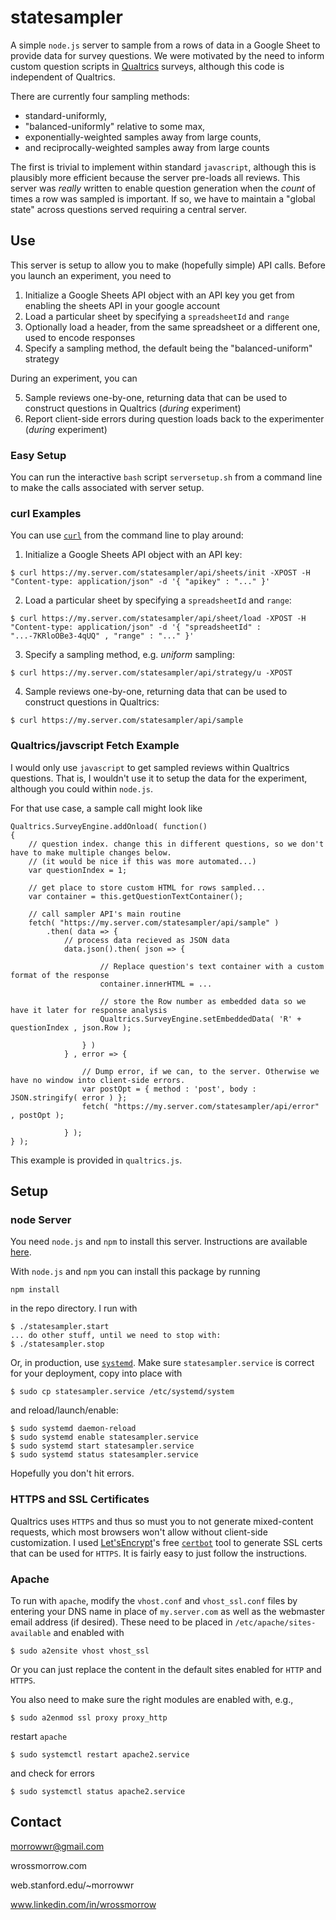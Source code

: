 # statesampler

A simple `node.js` server to sample from a rows of data in a Google Sheet to provide data for survey questions. We were motivated by the need to inform custom question scripts in [Qualtrics](https://www.qualtrics.com/) surveys, although this code is independent of Qualtrics. 

There are currently four sampling methods: 

* standard-uniformly, 
* "balanced-uniformly" relative to some max,
* exponentially-weighted samples away from large counts, 
* and reciprocally-weighted samples away from large counts

The first is trivial to implement within standard `javascript`, although this is plausibly more efficient because the server pre-loads all reviews. This server was _really_ written to enable question generation when the _count_ of times a row was sampled is important. If so, we have to maintain a "global state" across questions served requiring a central server. 

## Use

This server is setup to allow you to make (hopefully simple) API calls. Before you launch an experiment, you need to

1. Initialize a Google Sheets API object with an API key you get from enabling the sheets API in your google account
2. Load a particular sheet by specifying a `spreadsheetId` and `range` 
3. Optionally load a header, from the same spreadsheet or a different one, used to encode responses
4. Specify a sampling method, the default being the "balanced-uniform" strategy

During an experiment, you can

5. Sample reviews one-by-one, returning data that can be used to construct questions in Qualtrics (_during_ experiment)
6. Report client-side errors during question loads back to the experimenter (_during_ experiment)

### Easy Setup

You can run the interactive `bash` script `serversetup.sh` from a command line to make the calls associated with server setup. 

### curl Examples

You can use [`curl`](https://curl.haxx.se/) from the command line to play around: 

1. Initialize a Google Sheets API object with an API key: 

```
$ curl https://my.server.com/statesampler/api/sheets/init -XPOST -H "Content-type: application/json" -d '{ "apikey" : "..." }'
```

2. Load a particular sheet by specifying a `spreadsheetId` and `range`: 

```
$ curl https://my.server.com/statesampler/api/sheet/load -XPOST -H "Content-type: application/json" -d '{ "spreadsheetId" : "...-7KRloOBe3-4qUQ" , "range" : "..." }'
```

3. Specify a sampling method, e.g. _uniform_ sampling: 

```
$ curl https://my.server.com/statesampler/api/strategy/u -XPOST
```

4. Sample reviews one-by-one, returning data that can be used to construct questions in Qualtrics: 

```
$ curl https://my.server.com/statesampler/api/sample
```

### Qualtrics/javscript Fetch Example

I would only use `javascript` to get sampled reviews within Qualtrics questions. That is, I wouldn't use it to setup the data for the experiment, although you could within `node.js`. 

For that use case, a sample call might look like 

```
Qualtrics.SurveyEngine.addOnload( function()
{
	// question index. change this in different questions, so we don't have to make multiple changes below. 
	// (it would be nice if this was more automated...)
	var questionIndex = 1;

	// get place to store custom HTML for rows sampled...
	var container = this.getQuestionTextContainer();

	// call sampler API's main routine
	fetch( "https://my.server.com/statesampler/api/sample" )
		.then( data => {
			// process data recieved as JSON data
			data.json().then( json => {

					// Replace question's text container with a custom format of the response 
					container.innerHTML = ...

					// store the Row number as embedded data so we have it later for response analysis
					Qualtrics.SurveyEngine.setEmbeddedData( 'R' + questionIndex , json.Row );

				} )
			} , error => {

				// Dump error, if we can, to the server. Otherwise we have no window into client-side errors. 
				var postOpt = { method : 'post', body : JSON.stringify( error ) };
				fetch( "https://my.server.com/statesampler/api/error" , postOpt );

			} );
} );
```
This example is provided in `qualtrics.js`. 

## Setup

### node Server

You need `node.js` and `npm` to install this server. Instructions are available [here](https://www.npmjs.com/get-npm). 

With `node.js` and `npm` you can install this package by running
```
npm install
```
in the repo directory. I run with
```
$ ./statesampler.start
... do other stuff, until we need to stop with:
$ ./statesampler.stop
```

Or, in production, use [`systemd`](https://www.freedesktop.org/wiki/Software/systemd/). Make sure `statesampler.service` is correct for your deployment, copy into place with
```
$ sudo cp statesampler.service /etc/systemd/system
```
and reload/launch/enable: 
```
$ sudo systemd daemon-reload
$ sudo systemd enable statesampler.service
$ sudo systemd start statesampler.service
$ sudo systemd status statesampler.service
```
Hopefully you don't hit errors. 

### HTTPS and SSL Certificates

Qualtrics uses `HTTPS` and thus so must you to not generate mixed-content requests, which most browsers won't allow without client-side customization. I used [Let'sEncrypt](https://letsencrypt.org/)'s free [`certbot`](https://certbot.eff.org/) tool to generate SSL certs that can be used for `HTTPS`. It is fairly easy to just follow the instructions. 

### Apache

To run with `apache`, modify the `vhost.conf` and `vhost_ssl.conf` files by entering your DNS name in place of `my.server.com` as well as the webmaster email address (if desired). These need to be placed in `/etc/apache/sites-available` and enabled with 

```
$ sudo a2ensite vhost vhost_ssl
```
Or you can just replace the content in the default sites enabled for `HTTP` and `HTTPS`. 

You also need to make sure the right modules are enabled with, e.g., 
```
$ sudo a2enmod ssl proxy proxy_http
```
restart `apache`
```
$ sudo systemctl restart apache2.service
```
and check for errors
```
$ sudo systemctl status apache2.service
```

## Contact

morrowwr@gmail.com

wrossmorrow.com

web.stanford.edu/~morrowwr

www.linkedin.com/in/wrossmorrow
